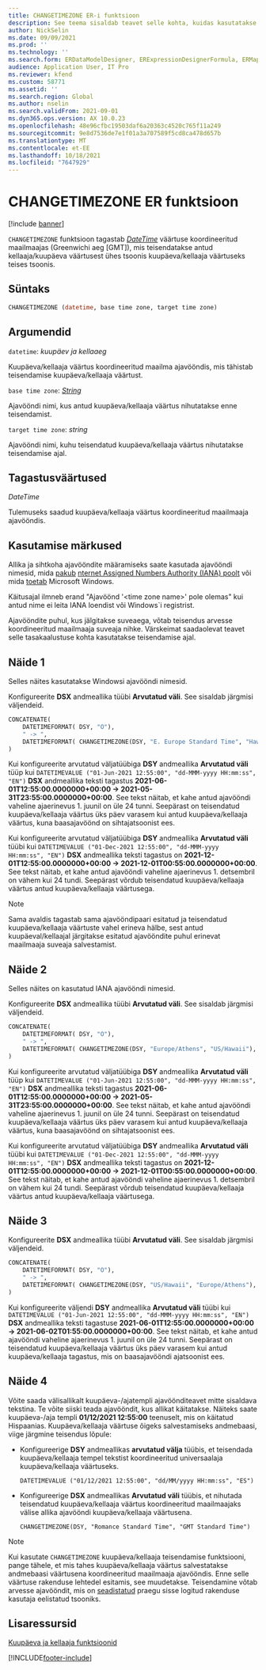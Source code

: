 ```yaml
---
title: CHANGETIMEZONE ER-i funktsioon
description: See teema sisaldab teavet selle kohta, kuidas kasutatakse CHANGETIMEZONE elektroonilise aruandluse (ER) funktsiooni.
author: NickSelin
ms.date: 09/09/2021
ms.prod: ''
ms.technology: ''
ms.search.form: ERDataModelDesigner, ERExpressionDesignerFormula, ERMappedFormatDesigner, ERModelMappingDesigner
audience: Application User, IT Pro
ms.reviewer: kfend
ms.custom: 58771
ms.assetid: ''
ms.search.region: Global
ms.author: nselin
ms.search.validFrom: 2021-09-01
ms.dyn365.ops.version: AX 10.0.23
ms.openlocfilehash: 48e96cfbc19503daf6a20363c4520c765f11a249
ms.sourcegitcommit: 9e8d7536de7e1f01a3a707589f5cd8ca478d657b
ms.translationtype: MT
ms.contentlocale: et-EE
ms.lasthandoff: 10/18/2021
ms.locfileid: "7647929"
---
```

# <a name="changetimezone-er-function"></a>CHANGETIMEZONE ER funktsioon

[!include [banner](../includes/banner.md)]

`CHANGETIMEZONE` funktsioon tagastab *[DateTime](er-formula-supported-data-types-primitive.md#datetime)* väärtuse koordineeritud maailmaajas (Greenwichi aeg \[GMT\]), mis teisendatakse antud kellaaja/kuupäeva väärtusest ühes tsoonis kuupäeva/kellaaja väärtuseks teises tsoonis.

## <a name="syntax"></a>Süntaks

```vb
CHANGETIMEZONE (datetime, base time zone, target time zone)
```

## <a name="arguments"></a>Argumendid

`datetime`: *kuupäev ja kellaaeg*

Kuupäeva/kellaaja väärtus koordineeritud maailma ajavööndis, mis tähistab teisendamise kuupäeva/kellaaja väärtust.

`base time zone`: *[String](er-formula-supported-data-types-primitive.md#string)*

Ajavööndi nimi, kus antud kuupäeva/kellaaja väärtus nihutatakse enne teisendamist.

`target time zone`: *string*

Ajavööndi nimi, kuhu teisendatud kuupäeva/kellaaja väärtus nihutatakse teisendamise ajal.

## <a name="return-values"></a>Tagastusväärtused

*DateTime*

Tulemuseks saadud kuupäeva/kellaaja väärtus koordineeritud maailmaaja ajavööndis.

## <a name="usage-notes"></a>Kasutamise märkused

Allika ja sihtkoha ajavööndite määramiseks saate kasutada ajavööndi nimesid, mida [pakub](https://data.iana.org/time-zones/releases/) [nternet Assigned Numbers Authority (IANA) poolt](https://www.iana.org/) või mida [toetab](/windows-hardware/manufacture/desktop/default-time-zones) Microsoft Windows.

Käitusajal ilmneb erand "Ajavöönd '\<time zone name\>' pole olemas" kui antud nime ei leita IANA loendist või Windows`i registrist.

Ajavööndite puhul, kus jälgitakse suveaega, võtab teisendus arvesse koordineeritud maailmaaja suveaja nihke. Värskeimat saadaolevat teavet selle tasakaalustuse kohta kasutatakse teisendamise ajal.

## <a name="example-1"></a>Näide 1

Selles näites kasutatakse Windowsi ajavööndi nimesid.

Konfigureerite **DSX** andmeallika tüübi **Arvutatud väli**. See sisaldab järgmisi väljendeid.

```vb
CONCATENATE(
    DATETIMEFORMAT( DSY, "O"), 
    " -> ", 
    DATETIMEFORMAT( CHANGETIMEZONE(DSY, "E. Europe Standard Time", "Hawaiian Standard Time"), "O")
)
```

Kui konfigureerite arvutatud väljatüübiga **DSY** andmeallika **Arvutatud väli** tüüp kui `DATETIMEVALUE ("01-Jun-2021 12:55:00", "dd-MMM-yyyy HH:mm:ss", "EN")` **DSX** andmeallika teksti tagastus **2021-06-01T12:55:00.0000000+00:00 -> 2021-05-31T23:55:00.0000000+00:00**. See tekst näitab, et kahe antud ajavööndi vaheline ajaerinevus 1. juunil on üle 24 tunni. Seepärast on teisendatud kuupäeva/kellaaja väärtus üks päev varasem kui antud kuupäeva/kellaaja väärtus, kuna baasajavöönd on sihtajatsoonist ees.

Kui konfigureerite arvutatud väljatüübiga **DSY** andmeallika **Arvutatud väli** tüübi kui `DATETIMEVALUE ("01-Dec-2021 12:55:00", "dd-MMM-yyyy HH:mm:ss", "EN")` **DSX** andmeallika teksti tagastus on **2021-12-01T12:55:00.0000000+00:00 -> 2021-12-01T00:55:00.0000000+00:00**. See tekst näitab, et kahe antud ajavööndi vaheline ajaerinevus 1. detsembril on vähem kui 24 tundi. Seepärast võrdub teisendatud kuupäeva/kellaaja väärtus antud kuupäeva/kellaaja väärtusega.

> [!NOTE]
> Sama avaldis tagastab sama ajavööndipaari esitatud ja teisendatud kuupäeva/kellaaja väärtuste vahel erineva hälbe, sest antud kuupäeval/kellaajal järgitakse esitatud ajavööndite puhul erinevat maailmaaja suveaja salvestamist.

## <a name="example-2"></a>Näide 2

Selles näites on kasutatud IANA ajavööndi nimesid.

Konfigureerite **DSX** andmeallika tüübi **Arvutatud väli**. See sisaldab järgmisi väljendeid.

```vb
CONCATENATE(
    DATETIMEFORMAT( DSY, "O"), 
    " -> ", 
    DATETIMEFORMAT( CHANGETIMEZONE(DSY, "Europe/Athens", "US/Hawaii"), "O")
)
```

Kui konfigureerite arvutatud väljatüübiga **DSY** andmeallika **Arvutatud väli** tüüp kui `DATETIMEVALUE ("01-Jun-2021 12:55:00", "dd-MMM-yyyy HH:mm:ss", "EN")` **DSX** andmeallika teksti tagastus **2021-06-01T12:55:00.0000000+00:00 -> 2021-05-31T23:55:00.0000000+00:00**. See tekst näitab, et kahe antud ajavööndi vaheline ajaerinevus 1. juunil on üle 24 tunni. Seepärast on teisendatud kuupäeva/kellaaja väärtus üks päev varasem kui antud kuupäeva/kellaaja väärtus, kuna baasajavöönd on sihtajatsoonist ees.

Kui konfigureerite arvutatud väljatüübiga **DSY** andmeallika **Arvutatud väli** tüübi kui `DATETIMEVALUE ("01-Dec-2021 12:55:00", "dd-MMM-yyyy HH:mm:ss", "EN")` **DSX** andmeallika teksti tagastus on **2021-12-01T12:55:00.0000000+00:00 -> 2021-12-01T00:55:00.0000000+00:00**. See tekst näitab, et kahe antud ajavööndi vaheline ajaerinevus 1. detsembril on vähem kui 24 tundi. Seepärast võrdub teisendatud kuupäeva/kellaaja väärtus antud kuupäeva/kellaaja väärtusega.

## <a name="example-3"></a>Näide 3

Konfigureerite **DSX** andmeallika tüübi **Arvutatud väli**. See sisaldab järgmisi väljendeid.

```vb
CONCATENATE(
    DATETIMEFORMAT( DSY, "O"), 
    " -> ", 
    DATETIMEFORMAT( CHANGETIMEZONE(DSY, "US/Hawaii", "Europe/Athens"), "O")
)
```

Kui konfigureerite väljendi **DSY** andmeallika **Arvutatud väli** tüübi kui `DATETIMEVALUE ("01-Jun-2021 12:55:00", "dd-MMM-yyyy HH:mm:ss", "EN")` **DSX** andmeallika teksti tagastuse **2021-06-01T12:55:00.0000000+00:00 -> 2021-06-02T01:55:00.0000000+00:00**. See tekst näitab, et kahe antud ajavööndi vaheline ajaerinevus 1. juunil on üle 24 tunni. Seepärast on teisendatud kuupäeva/kellaaja väärtus üks päev varasem kui antud kuupäeva/kellaaja tagastus, mis on baasajavööndi ajatsoonist ees.

## <a name="example-4"></a>Näide 4

Võite saada välisallikalt kuupäeva-/ajatempli ajavöönditeavet mitte sisaldava tekstina. Te võite siiski teada ajavööndit, kus allikat käitatakse. Näiteks saate kuupäeva-/aja templi **01/12/2021 12:55:00** teenuselt, mis on käitatud Hispaanias. Kuupäeva/kellaaja väärtuse õigeks salvestamiseks andmebaasi, viige järgmine teisendus lõpule:

- Konfigureerige **DSY** andmeallikas **arvutatud välja** tüübis, et teisendada kuupäeva/kellaaja tempel tekstist koordineeritud universaalaja kuupäeva/kellaaja väärtuseks.

    `DATETIMEVALUE ("01/12/2021 12:55:00", "dd/MM/yyyy HH:mm:ss", "ES")`

- Konfigureerige **DSX** andmeallikas **Arvutatud väli** tüübis, et nihutada teisendatud kuupäeva/kellaaja väärtus koordineeritud maailmaajaks välise allika ajavööndi kuupäeva/kellaaja väärtusena.

    `CHANGETIMEZONE(DSY, "Romance Standard Time", "GMT Standard Time")`

> [!NOTE]
> Kui kasutate `CHANGETIMEZONE` kuupäeva/kellaaja teisendamise funktsiooni, pange tähele, et mis tahes kuupäeva/kellaaja väärtus salvestatakse andmebaasi väärtusena koordineeritud maailmaaja ajavööndis. Enne selle väärtuse rakenduse lehtedel esitamis, see muudetakse. Teisendamine võtab arvesse ajavööndit, mis on [seadistatud](../../fin-ops/organization-administration/tasks/set-users-preferred-time-zone.md) praegu sisse logitud rakenduse kasutaja eelistatud tsooniks.

## <a name="additional-resources"></a>Lisaressursid

[Kuupäeva ja kellaaja funktsioonid](er-functions-category-datetime.md)

[!INCLUDE[footer-include](../../../includes/footer-banner.md)]
